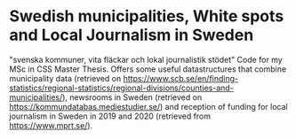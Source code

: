 # Swedish municipalities, White spots and Local Journalism in Sweden
"svenska kommuner, vita fläckar och lokal journalistik stödet"
Code for my MSc in CSS Master Thesis. Offers some useful datastructures that combine municipality data (retrieved on https://www.scb.se/en/finding-statistics/regional-statistics/regional-divisions/counties-and-municipalities/), newsrooms in Sweden (retrieved on https://kommundatabas.mediestudier.se/) and reception of funding for local journalism in Sweden in 2019 and 2020 (retrieved from https://www.mprt.se/).

